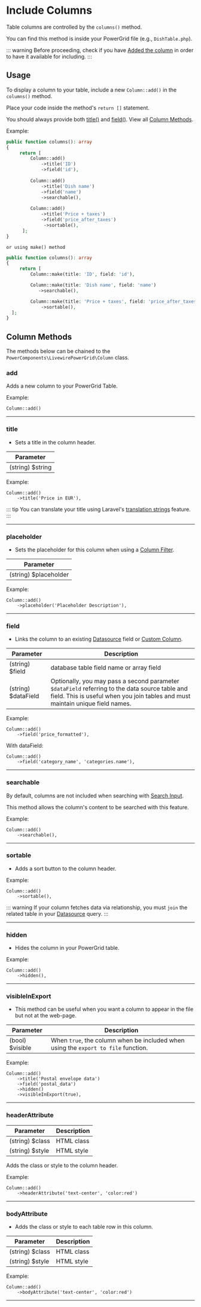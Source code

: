 # Include Columns

Table columns are controlled by the `columns()` method.

You can find this method is inside your PowerGrid file (e.g., `DishTable.php`).

::: warning
Before proceeding, check if you have [Added the column](add-columns) in order to have it available for including.
:::

## Usage

To display a column to your table, include a new `Column::add()` in the `columns()` method.

Place your code inside the method's `return []` statement.

You should always provide both [title()](#titlestring-title) and [field()](#fieldstring-field-string-datafield).  View all [Column Methods](#column-methods).

Example:

```php
public function columns(): array
{
     return [
         Column::add()
             ->title('ID')
             ->field('id'),
        
         Column::add()
             ->title('Dish name')
             ->field('name')
             ->searchable(),
        
         Column::add()
             ->title('Price + taxes')
             ->field('price_after_taxes')
              ->sortable(),
      ];
}
```
`or using make() method`
```php
public function columns(): array
{
     return [
         Column::make(title: 'ID', field: 'id'),

         Column::make(title: 'Dish name', field: 'name')
            ->searchable(),

         Column::make(title: 'Price + taxes', field: 'price_after_taxes')
             ->sortable(),
  ];
}
```

## Column Methods

The methods below can be chained to the `PowerComponents\LivewirePowerGrid\Column` class.

### add

Adds a new column to your PowerGrid Table.

Example:

```php{1}
Column::add()
```

---

### title

* Sets a title in the column header.

| Parameter        |
|------------------|
| (string) $string |


Example:

```php{2}
Column::add()
    ->title('Price in EUR'),
```

::: tip
You can translate your title using Laravel's [translation strings](https://laravel.com/docs/8.x/localization#retrieving-translation-strings) feature.
:::

---

### placeholder

* Sets the placeholder for this column when using a [Column Filter](column-filters).

| Parameter             |
|-----------------------|
| (string) $placeholder |


Example:

```php{2}
Column::add()
    ->placeholder('Placeholder Description'),
```

---

### field

* Links the column to an existing [Datasource](datasource) field or [Custom Column](custom-columns).

| Parameter           | Description                                                                                                                                                                      |
|---------------------|----------------------------------------------------------------------------------------------------------------------------------------------------------------------------------|
| (string) $field     | database table field name or array field                                                                                                                                         |
| (string) $dataField | Optionally, you may pass a second parameter `$dataField` referring to the data source table and field. This is useful when you join tables and must maintain unique field names. |

Example:

```php{2}
Column::add()
    ->field('price_formatted'),
```

With dataField:

```php{2}
Column::add()
    ->field('category_name', 'categories.name'),
```

---

### searchable

By default, columns are not included when searching with [Search Input](features-setup?id=showsearchinput).

This method allows the column's content to be searched with this feature.

Example:

```php{2}
Column::add()
    ->searchable(),
```
---

### sortable

* Adds a sort button to the column header.

Example:


```php{2}
Column::add()
    ->sortable(),
```

::: warning
If your column fetches data via relationship, you must `join` the related table in your [Datasource](datasource) query.
::: 

---

### hidden

* Hides the column in your PowerGrid table.

Example:

```php{2}
Column::add()
    ->hidden(),
```

---

### visibleInExport

* This method can be useful when you want a column to appear in the file but not at the web-page.

| Parameter       | Description                                                                        |
|-----------------|------------------------------------------------------------------------------------|
| (bool) $visible | When `true`, the column when be included when using the `export to file` function. |

Example:

```php{5}
Column::add()
    ->title('Postal envelope data')
    ->field('postal_data')
    ->hidden()
    ->visibleInExport(true),
```

---

### headerAttribute

| Parameter       | Description |
|-----------------|-------------|
| (string) $class | HTML class  |
| (string) $style | HTML style  |

Adds the class or style to the column header.

Example:

```php{2}
Column::add()
    ->headerAttribute('text-center', 'color:red')
```

---

### bodyAttribute

* Adds the class or style to each table row in this column.

| Parameter       | Description |
|-----------------|-------------|
| (string) $class | HTML class  |
| (string) $style | HTML style  |

Example:

```php{2}
Column::add()
    ->bodyAttribute('text-center', 'color:red')
```

---

